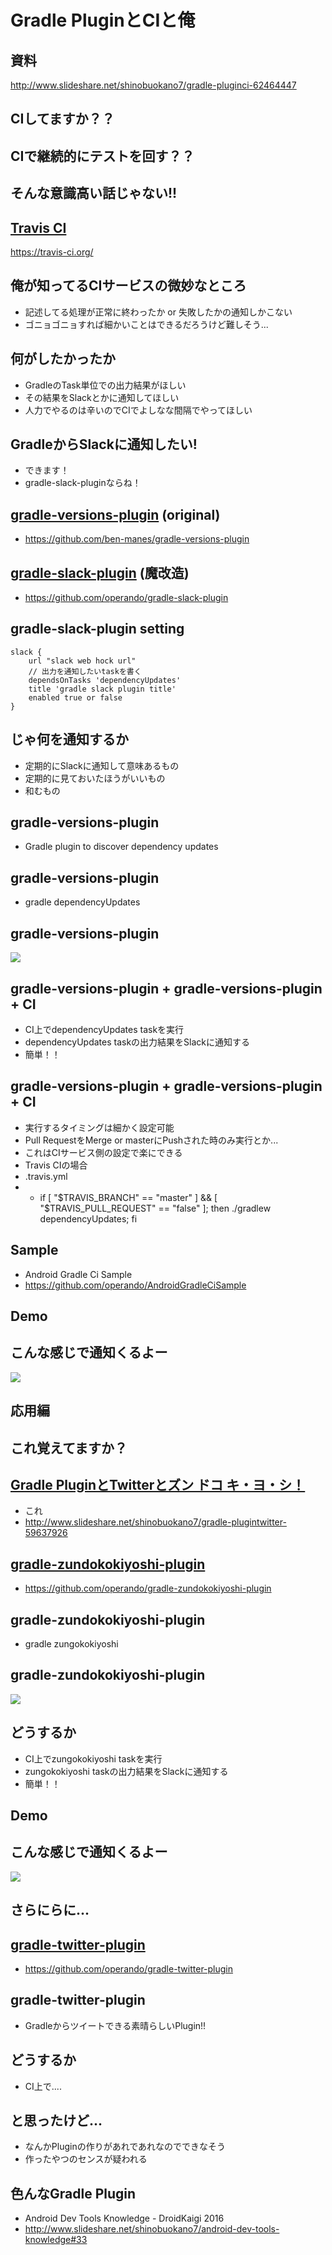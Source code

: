 
# Gradle PluginとCIと俺


## 資料

http://www.slideshare.net/shinobuokano7/gradle-pluginci-62464447

## CIしてますか？？


## CIで継続的にテストを回す？？


## そんな意識高い話じゃない!!

## [Travis CI](https://travis-ci.org/)

https://travis-ci.org/


## 俺が知ってるCIサービスの微妙なところ

* 記述してる処理が正常に終わったか or 失敗したかの通知しかこない
* ゴニョゴニョすれば細かいことはできるだろうけど難しそう...


## 何がしたかったか

* GradleのTask単位での出力結果がほしい
* その結果をSlackとかに通知してほしい
* 人力でやるのは辛いのでCIでよしなな間隔でやってほしい


## GradleからSlackに通知したい!

* できます！
* gradle-slack-pluginならね！


## [gradle-versions-plugin](https://github.com/ben-manes/gradle-versions-plugin) (original)

* https://github.com/ben-manes/gradle-versions-plugin


## [gradle-slack-plugin](https://github.com/operando/gradle-slack-plugin) (魔改造)

* https://github.com/operando/gradle-slack-plugin


## gradle-slack-plugin setting

```
slack {
    url "slack web hock url"
    // 出力を通知したいtaskを書く
    dependsOnTasks 'dependencyUpdates'
    title 'gradle slack plugin title'
    enabled true or false
}
```

## じゃ何を通知するか

* 定期的にSlackに通知して意味あるもの
* 定期的に見ておいたほうがいいもの
* 和むもの


## gradle-versions-plugin

* Gradle plugin to discover dependency updates


## gradle-versions-plugin

* gradle dependencyUpdates


## gradle-versions-plugin

![](./arts/gradle-version-plugin.png)


## gradle-versions-plugin + gradle-versions-plugin + CI

* CI上でdependencyUpdates taskを実行
* dependencyUpdates taskの出力結果をSlackに通知する
* 簡単！！


## gradle-versions-plugin + gradle-versions-plugin + CI

* 実行するタイミングは細かく設定可能
 * Pull RequestをMerge or masterにPushされた時のみ実行とか...
 * これはCIサービス側の設定で楽にできる
* Travis CIの場合
* .travis.yml
* - if [ "$TRAVIS_BRANCH" == "master" ] && [ "$TRAVIS_PULL_REQUEST" == "false" ]; then ./gradlew dependencyUpdates; fi


## Sample

* Android Gradle Ci Sample
 * https://github.com/operando/AndroidGradleCiSample


## Demo


## こんな感じで通知くるよー

![](./arts/gradle-slack-plugin_and_gradle-version-plugin_and_ci_and_slack.png)


## 応用編

## これ覚えてますか？

## [Gradle PluginとTwitterとズン ドコ キ・ヨ・シ！](http://www.slideshare.net/shinobuokano7/gradle-plugintwitter-59637926)

* これ
* http://www.slideshare.net/shinobuokano7/gradle-plugintwitter-59637926


## [gradle-zundokokiyoshi-plugin](https://github.com/operando/gradle-zundokokiyoshi-plugin)

* https://github.com/operando/gradle-zundokokiyoshi-plugin


## gradle-zundokokiyoshi-plugin

* gradle zungokokiyoshi


## gradle-zundokokiyoshi-plugin

![](./arts/gralde-zundokokiyoshi-plugin.png)

## どうするか

* CI上でzungokokiyoshi taskを実行
* zungokokiyoshi taskの出力結果をSlackに通知する
* 簡単！！

## Demo

## こんな感じで通知くるよー

![](./arts/gralde-zundokokiyoshi-plugin_and_ci.png)

## さらにらに...

## [gradle-twitter-plugin](https://github.com/operando/gradle-twitter-plugin)

* https://github.com/operando/gradle-twitter-plugin

## gradle-twitter-plugin

* Gradleからツイートできる素晴らしいPlugin!!

## どうするか

* CI上で....

## と思ったけど...

* なんかPluginの作りがあれであれなのでできなそう
* 作ったやつのセンスが疑われる

## 色んなGradle Plugin

* Android Dev Tools Knowledge - DroidKaigi 2016
 * http://www.slideshare.net/shinobuokano7/android-dev-tools-knowledge#33
